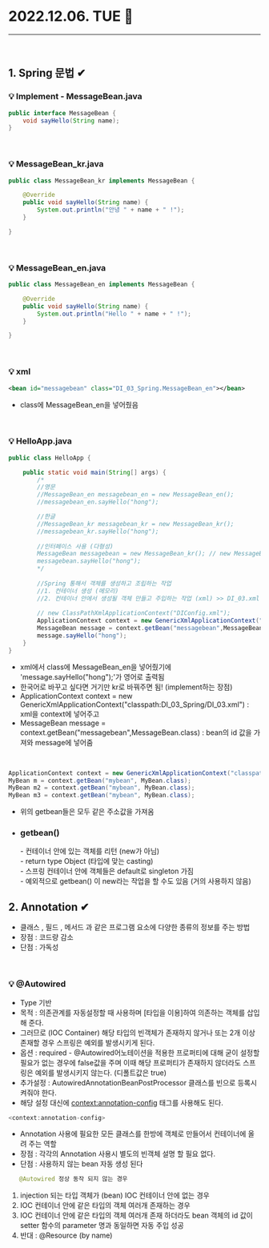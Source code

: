 # 2022.12.06. TUE 📅
----------------
<br>

## 1. Spring 문법 ✔
### 💡 Implement - MessageBean.java
```java
public interface MessageBean {
	void sayHello(String name);
}
``` 
<br>

### 💡 MessageBean_kr.java
```java
public class MessageBean_kr implements MessageBean {

	@Override
	public void sayHello(String name) {
		System.out.println("안녕 " + name + " !");
	}

}
```
<br>

### 💡 MessageBean_en.java
```java
public class MessageBean_en implements MessageBean {

	@Override
	public void sayHello(String name) {
		System.out.println("Hello " + name + " !");
	}

}
```
<br>


### 💡 xml
```xml
<bean id="messagebean" class="DI_03_Spring.MessageBean_en"></bean>	
```
- class에 MessageBean_en을 넣어줬음
<br>

### 💡 HelloApp.java
```java
public class HelloApp {

	public static void main(String[] args) {
		/*
		//영문
		//MessageBean_en messagebean_en = new MessageBean_en();
		//messagebean_en.sayHello("hong");

		//한글
		//MessageBean_kr messagebean_kr = new MessageBean_kr();
		//messagebean_kr.sayHello("hong");
		
		//인터페이스 사용 (다형성)
		MessageBean messagebean = new MessageBean_kr(); // new MessageBean_en();
		messagebean.sayHello("hong");
		*/
		
		//Spring 통해서 객체를 생성하고 조립하는 작업
		//1. 컨테이너 생성 (메모리)
		//2. 컨테이너 안에서 생성될 객체 만들고 주입하는 작업 (xml) >> DI_03.xml
		
		// new ClassPathXmlApplicationContext("DIConfig.xml");
		ApplicationContext context = new GenericXmlApplicationContext("classpath:DI_03_Spring/DI_03.xml");
		MessageBean message = context.getBean("messagebean",MessageBean.class);
		message.sayHello("hong");
	}
}
```
- xml에서 class에 MessageBean_en을 넣어줬기에 'message.sayHello("hong");'가 영어로 출력됨
- 한국어로 바꾸고 싶다면 거기만 kr로 바꿔주면 됨!  (implement하는 장점)
- ApplicationContext context = new GenericXmlApplicationContext("classpath:DI_03_Spring/DI_03.xml") : xml을 context에 넣어주고
- MessageBean message = context.getBean("messagebean",MessageBean.class) : bean의 id 값을 가져와 message에 넣어줌

<br>

```java
ApplicationContext context = new GenericXmlApplicationContext("classpath:DI_05_Spring/DI_05.xml");
MyBean m = context.getBean("mybean", MyBean.class);
MyBean m2 = context.getBean("mybean", MyBean.class);
MyBean m3 = context.getBean("mybean", MyBean.class);
```
- 위의 getbean들은 모두 같은 주소값을 가져옴
- <h3> getbean() </h3>
    - 컨테이너 안에 있는 객체를 리턴 (new가 아님) <br>
    - return type Object (타입에 맞는 casting) <br>
    - 스프링 컨테이너 안에 객체들은 default로 singleton 가짐 <br>
    - 예외적으로 getbean() 이 new라는 작업을 할 수도 있음 (거의 사용하지 않음) <br>

## 2. Annotation ✔
- 클래스 , 필드 , 메서드 과 같은 프로그램 요소에 다양한 종류의 정보를 주는 방법
- 장점 : 코드량 감소 
- 단점 : 가독성 
<br>

### 💡 @Autowired 
- Type 기반
- 목적 : 의존관계를 자동설정할 때 사용하며 [타입을 이용]하여 의존하는 객체를 삽입해 준다. 
- 그러므로 (IOC Container) 해당 타입의 빈객체가 존재하지 않거나 또는 2개 이상 존재할 경우 스프링은 예외를 발생시키게 된다.
- 옵션 : required - @Autowired어노테이션을 적용한 프로퍼티에 대해 굳이 설정할 필요가 없는 경우에 false값을 주며 이때 해당 프로퍼티가 존재하지 않더라도 스프링은 예외를 발생시키지 않는다. (디폴트값은 true)
- 추가설정 : AutowiredAnnotationBeanPostProcessor 클래스를 빈으로 등록시켜줘야 한다. 
- 해당 설정 대신에 <context:annotation-config> 태그를 사용해도 된다.
 ```java
<context:annotation-config>
```
- Annotation 사용에 필요한 모든 클래스를 한방에 객체로 만들어서 컨테이너에 올려 주는 역할
- 장점 : 각각의 Annotation 사용시 별도의 빈객체 설명 할 필요 없다.
- 단점 : 사용하지 않는 bean 자동 생성 된다
 ```java
    @Autowired 정상 동작 되지 않는 경우
 ```
1. injection 되는 타입 객체가 (bean) IOC 컨테이너 안에 없는 경우
2. IOC 컨테이너 안에 같은 타입의 객체 여러개 존재하는 경우
3. IOC 컨테이너 안에 같은 타입의 객체 여러개 존재 하더라도 bean 객체의 id 값이 setter 함수의 parameter 명과 동일하면 자동 주입 성공
4. 반대 : @Resource (by name)

<br>



